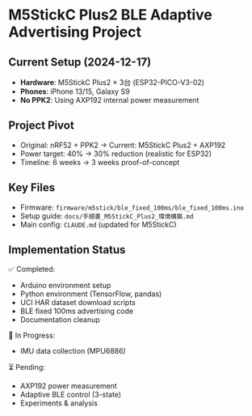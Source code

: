 # M5StickC Plus2 BLE Adaptive Advertising Project

## Current Setup (2024-12-17)
- **Hardware**: M5StickC Plus2 × 3台 (ESP32-PICO-V3-02)
- **Phones**: iPhone 13/15, Galaxy S9
- **No PPK2**: Using AXP192 internal power measurement

## Project Pivot
- Original: nRF52 + PPK2 → Current: M5StickC Plus2 + AXP192
- Power target: 40% → 30% reduction (realistic for ESP32)
- Timeline: 6 weeks → 3 weeks proof-of-concept

## Key Files
- Firmware: `firmware/m5stick/ble_fixed_100ms/ble_fixed_100ms.ino`
- Setup guide: `docs/手順書_M5StickC_Plus2_環境構築.md`
- Main config: `CLAUDE.md` (updated for M5StickC)

## Implementation Status
✅ Completed:
- Arduino environment setup
- Python environment (TensorFlow, pandas)
- UCI HAR dataset download scripts
- BLE fixed 100ms advertising code
- Documentation cleanup

🔄 In Progress:
- IMU data collection (MPU6886)

⏳ Pending:
- AXP192 power measurement
- Adaptive BLE control (3-state)
- Experiments & analysis